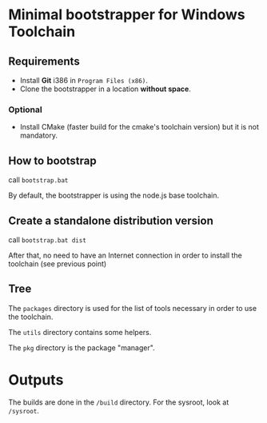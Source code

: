 # Minimal bootstrapper for Windows Toolchain

## Requirements

 - Install **Git** i386 in `Program Files (x86)`.
 - Clone the bootstrapper in a location **without space**.

### Optional

- Install CMake (faster build for the cmake's toolchain version) but it is
  not mandatory.

## How to bootstrap

call `bootstrap.bat`

By default, the bootstrapper is using the node.js base toolchain.

## Create a standalone distribution version

call `bootstrap.bat dist`

After that, no need to have an Internet connection in order to install the
toolchain (see previous point)

## Tree

The `packages` directory is used for the list of tools necessary in order
to use the toolchain.

The `utils` directory contains some helpers.

The `pkg` directory is the package "manager".

# Outputs

The builds are done in the `/build` directory. For the sysroot, look at
`/sysroot`.
